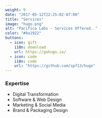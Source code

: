 ```yaml
---
weight: 9
date: "2017-05-12T22:25:02-07:00"
title: "Services"
image: "hugo.png"
alt: "Pacifica Labs - Services Offered. "
color: "#0a1922"
buttons:
  - icon: gift 
    i18n: download 
    url: https://gohugo.io/
  - icon: code
    i18n: code
    url: "https://github.com/spf13/hugo"
---
```


### Expertise

- Digital Transformation
- Software & Web Design
- Marketing & Social Media
- Brand & Packaging Design